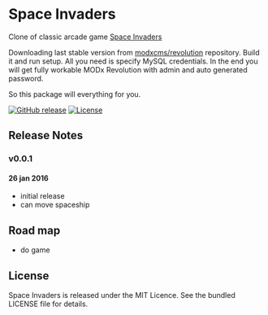 # Space Invaders 
Clone of classic arcade game [Space Invaders](https://en.wikipedia.org/wiki/Space_Invaders)

Downloading last stable version from [modxcms/revolution](https://github.com/modxcms/revolution) repository. Build it and run setup. All you need is specify MySQL credentials. In the end you will get fully workable MODx Revolution with admin and auto generated password.

So this package will everything for you.

[![GitHub release](https://img.shields.io/github/release/unglud/modx-installer.svg)](https://github.com/unglud/space-Invaders/releases)
[![License](https://img.shields.io/packagist/l/unglud/modx-installer.svg)](https://github.com/unglud/space-Invaders/blob/master/LICENSE)


## Release Notes
### v0.0.1
#### 26 jan 2016
- initial release
- can move spaceship

## Road map
- do game

## License

Space Invaders is released under the MIT Licence. See the bundled LICENSE file for details.
